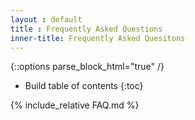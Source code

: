 ```yaml
---
layout : default
title : Frequently Asked Questions
inner-title: Frequently Asked Quesitons
---
```

{::options parse_block_html="true" /}
<div class="faq">

* Build table of contents
{:toc}

{% include_relative FAQ.md %}

</div>
